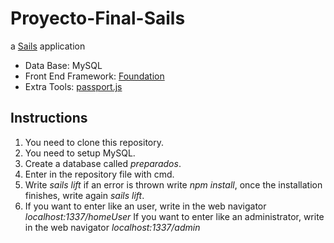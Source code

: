# Proyecto-Final-Sails

a [Sails](http://sailsjs.org) application

* Data Base: MySQL
* Front End Framework: [Foundation](http://foundation.zurb.com/)
* Extra Tools: [passport.js](http://passportjs.org/)


## Instructions

1. You need to clone this repository.
2. You need to setup MySQL.
3. Create a database called _preparados_.
4. Enter in the repository file with cmd.
5. Write _sails lift_ if an error is thrown write _npm install_, once the installation finishes, write again _sails lift_.
6. If you want to enter like an user, write in the web navigator _localhost:1337/homeUser_
    If you want to enter like an administrator, write in the web navigator _localhost:1337/admin_
    
